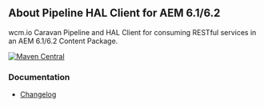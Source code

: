 ## About Pipeline HAL Client for AEM 6.1/6.2

wcm.io Caravan Pipeline and HAL Client for consuming RESTful services in an AEM 6.1/6.2 Content Package.

[![Maven Central](https://img.shields.io/maven-central/v/io.wcm.caravan/io.wcm.caravan.packaging.pipeline-hal-client-aem61)](https://repo1.maven.org/maven2/io/wcm/caravan/io.wcm.caravan.packaging.pipeline-hal-client-aem61/)


### Documentation

* [Changelog][changelog]


[changelog]: changes-report.html
